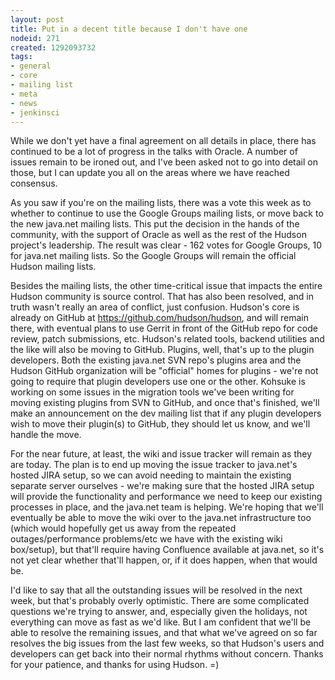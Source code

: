 ```yaml
---
layout: post
title: Put in a decent title because I don't have one
nodeid: 271
created: 1292093732
tags:
- general
- core
- mailing list
- meta
- news
- jenkinsci
---
```

While we don't yet have a final agreement on all details in place, there has continued to be a lot of progress in the talks with Oracle. A number of issues remain to be ironed out, and I've been asked not to go into detail on those, but I can update you all on the areas where we have reached consensus.
<!--break-->
As you saw if you're on the mailing lists, there was a vote this week as to whether to continue to use the Google Groups mailing lists, or move back to the new java.net mailing lists. This put the decision in the hands of the community, with the support of Oracle as well as the rest of the Hudson project's leadership. The result was clear - 162 votes for Google Groups, 10 for java.net mailing lists. So the Google Groups will remain the official Hudson mailing lists.

Besides the mailing lists, the other time-critical issue that impacts the entire Hudson community is source control. That has also been resolved, and in truth wasn't really an area of conflict, just confusion. Hudson's core is already on GitHub at https://github.com/hudson/hudson, and will remain there, with eventual plans to use Gerrit in front of the GitHub repo for code review, patch submissions, etc. Hudson's related tools, backend utilities and the like will also be moving to GitHub. Plugins, well, that's up to the plugin developers. Both the existing java.net SVN repo's plugins area and the Hudson GitHub organization will be "official" homes for plugins - we're not going to require that plugin developers use one or the other. Kohsuke is working on some issues in the migration tools we've been writing for moving existing plugins from SVN to GitHub, and once that's finished, we'll make an announcement on the dev mailing list that if any plugin developers wish to move their plugin(s) to GitHub, they should let us know, and we'll handle the move.

For the near future, at least, the wiki and issue tracker will remain as they are today. The plan is to end up moving the issue tracker to java.net's hosted JIRA setup, so we can avoid needing to maintain the existing separate server ourselves - we're making sure that the hosted JIRA setup will provide the functionality and performance we need to keep our existing processes in place, and the java.net team is helping. We're hoping that we'll eventually be able to move the wiki over to the java.net infrastructure too (which would hopefully get us away from the repeated outages/performance problems/etc we have with the existing wiki box/setup), but that'll require having Confluence available at java.net, so it's not yet clear whether that'll happen, or, if it does happen, when that would be.

I'd like to say that all the outstanding issues will be resolved in the next week, but that's probably overly optimistic. There are some complicated questions we're trying to answer, and, especially given the holidays, not everything can move as fast as we'd like. But I am confident that we'll be able to resolve the remaining issues, and that what we've agreed on so far resolves the big issues from the last few weeks, so that Hudson's users and developers can get back into their normal rhythms without concern. Thanks for your patience, and thanks for using Hudson. =)
